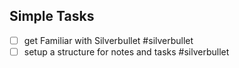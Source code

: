 ## Simple Tasks

* [ ] get Familiar with Silverbullet #silverbullet
* [ ] setup a structure for notes and tasks #silverbullet
